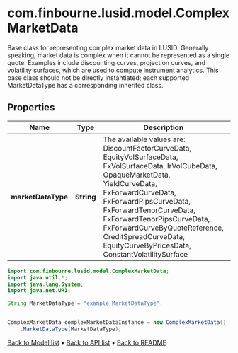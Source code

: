 # com.finbourne.lusid.model.ComplexMarketData
Base class for representing complex market data in LUSID.  Generally speaking, market data is complex when it cannot be represented as a single quote.  Examples include discounting curves, projection curves, and volatility surfaces, which are used to compute instrument analytics.  This base class should not be directly instantiated; each supported MarketDataType has a corresponding inherited class.

## Properties

Name | Type | Description | Notes
------------ | ------------- | ------------- | -------------
**marketDataType** | **String** | The available values are: DiscountFactorCurveData, EquityVolSurfaceData, FxVolSurfaceData, IrVolCubeData, OpaqueMarketData, YieldCurveData, FxForwardCurveData, FxForwardPipsCurveData, FxForwardTenorCurveData, FxForwardTenorPipsCurveData, FxForwardCurveByQuoteReference, CreditSpreadCurveData, EquityCurveByPricesData, ConstantVolatilitySurface | [default to String]

```java
import com.finbourne.lusid.model.ComplexMarketData;
import java.util.*;
import java.lang.System;
import java.net.URI;

String MarketDataType = "example MarketDataType";


ComplexMarketData complexMarketDataInstance = new ComplexMarketData()
    .MarketDataType(MarketDataType);
```


[Back to Model list](../README.md#documentation-for-models) &#8226; [Back to API list](../README.md#documentation-for-api-endpoints) &#8226; [Back to README](../README.md)
